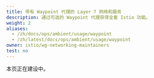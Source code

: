 ```yaml
---
title: 带有 Waypoint 代理的 Layer 7 网络和服务
description: 通过可选的 Waypoint 代理获得全套 Istio 功能。
weight: 2
aliases:
  - /zh/docs/ops/ambient/usage/waypoint
  - /zh/latest/docs/ops/ambient/usage/waypoint
owner: istio/wg-networking-maintainers
test: no
---
```


本页正在建设中。
